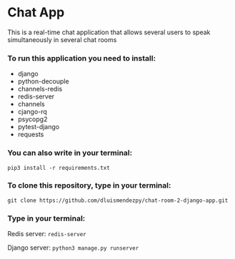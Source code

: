 # Chat App
This is a real-time chat application that allows several users to speak simultaneously in several chat rooms

### To run this application you need to install:
- django
- python-decouple 
- channels-redis
- redis-server
- channels 
- cjango-rq
- psycopg2
- pytest-django
- requests

### You can also write in your terminal:
`pip3 install -r requirements.txt`

### To clone this repository, type in your terminal:
`git clone https://github.com/dluismendezpy/chat-room-2-django-app.git`

### Type in your terminal:
Redis server: `redis-server`

Django server: `python3 manage.py runserver`

